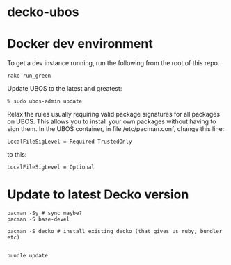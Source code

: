 # decko-ubos


# Docker dev environment

To get a dev instance running, run the following from the root of this repo.

    rake run_green

Update UBOS to the latest and greatest:

    % sudo ubos-admin update

Relax the rules usually requiring valid package signatures for all packages on UBOS. This
allows you to install your own packages without having to sign them. In the UBOS
container, in file /etc/pacman.conf, change this line:

    LocalFileSigLevel = Required TrustedOnly

to this:

    LocalFileSigLevel = Optional


# Update to latest Decko version

    pacman -Sy # sync maybe?
    pacman -S base-devel

    pacman -S decko # install existing decko (that gives us ruby, bundler etc)
    
    
    bundle update